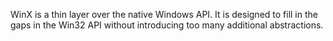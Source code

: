 WinX is a thin layer over the native Windows API.  It is designed to fill in the gaps in the Win32 API without introducing too many additional abstractions.